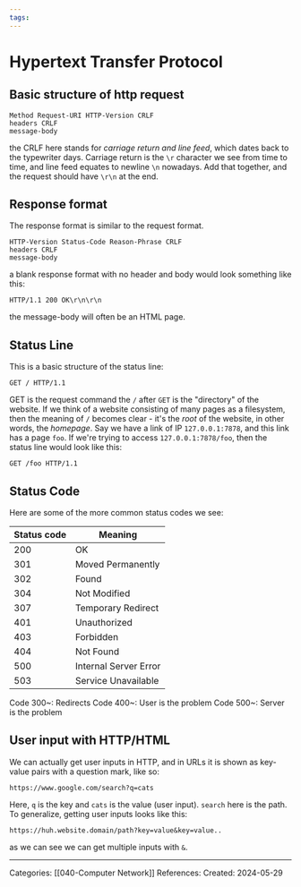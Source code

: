 ```yaml
---
tags:
---
```

# Hypertext Transfer Protocol

## Basic structure of http request
```
Method Request-URI HTTP-Version CRLF
headers CRLF
message-body
```
the CRLF here stands for _carriage return and line feed_, which dates back to the typewriter days. Carriage return is the `\r` character we see from time to time, and line feed equates to newline `\n` nowadays. Add that together, and the request should have `\r\n` at the end.
## Response format
The response format is similar to the request format.
```
HTTP-Version Status-Code Reason-Phrase CRLF
headers CRLF
message-body
```
a blank response format with no header and body would look something like this:
```
HTTP/1.1 200 OK\r\n\r\n
```
the message-body will often be an HTML page.
## Status Line
This is a basic structure of the status line:
```
GET / HTTP/1.1
```
GET is the request command
the `/` after `GET` is the "directory" of the website. If we think of a website consisting of many pages as a filesystem, then the meaning of `/` becomes clear - it's the _root_ of the website, in other words, the _homepage_. Say we have a link of IP `127.0.0.1:7878`, and this link has a page `foo`. If we're trying to access `127.0.0.1:7878/foo`, then the status line would look like this:
```
GET /foo HTTP/1.1
```
## Status Code
Here are some of the more common status codes we see:

| Status code | Meaning               |
| ----------- | --------------------- |
| 200         | OK                    |
| 301         | Moved Permanently     |
| 302         | Found                 |
| 304         | Not Modified          |
| 307         | Temporary Redirect    |
| 401         | Unauthorized          |
| 403         | Forbidden             |
| 404         | Not Found             |
| 500         | Internal Server Error |
| 503         | Service Unavailable   |
Code 300~: Redirects
Code 400~: User is the problem
Code 500~: Server is the problem

## User input with HTTP/HTML
We can actually get user inputs in HTTP, and in URLs it is shown as key-value pairs with a question mark, like so:
```
https://www.google.com/search?q=cats
```
Here, `q` is the key and `cats` is the value (user input). `search` here is the path. To generalize, getting user inputs looks like this:
```
https://huh.website.domain/path?key=value&key=value..
```
as we can see we can get multiple inputs with `&`.


---
Categories: [[040-Computer Network]]
References:
Created: 2024-05-29